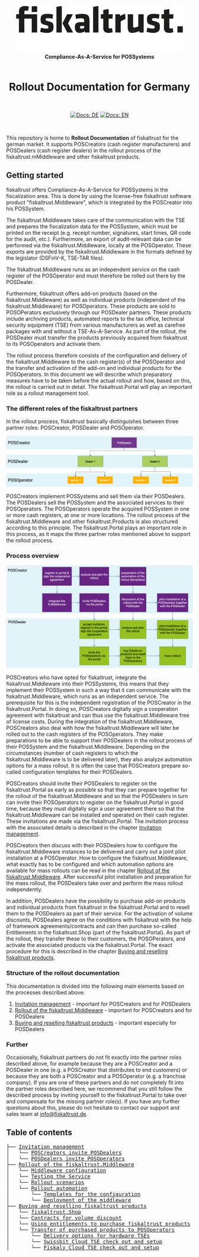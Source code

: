 <div align="center">
<img alt="fiskaltrust" src="../images/fiskaltrust-icon.png" width="450" />
<br/>
<strong>Compliance-As-A-Service for POSSystems</strong>
<br/>
<br/>
<h1>Rollout Documentation for Germany</h1>
<br/>
</div>
<p align="center">
<a href="../de/README.md"><img alt="Docs: DE" src="https://img.shields.io/badge/docs-DE-blue" /></a>
<a href="README.md"><img alt="Docs: EN" src="https://img.shields.io/badge/docs-EN-blue" /></a>
</p>
<br/>

This repository is home to **Rollout Documentation** of fiskaltrust for the german market. It supports POSCreators (cash register manufacturers) and POSDealers (cash register dealers) in the rollout process of the fiskaltrust.mMiddleware and other fiskaltrust products. 

## Getting started

fiskaltrust offers Compliance-As-A-Service for POSSystems in the fiscalization area. This is done by using the license-free fiskaltrust software product "fiskaltrust.Middleware", which is integrated by the POSCreator into his POSSystem. 

The fiskaltrust.Middleware takes care of the communication with the TSE and prepares the fiscalization data for the POSSystem, which must be printed on the receipt (e.g. receipt number, signatures, start times, QR code for the audit, etc.). Furthermore, an export of audit-relevant data can be performed via the fiskaltrust.Middleware, locally at the POSOperator. These exports are provided by the fiskaltrust.Middleware in the formats defined by the legislator (DSFinV-K, TSE-TAR files). 

The fiskaltrust.Middleware runs as an independent service on the cash register of the POSOperator and must therefore be rolled out there by the POSDealer.

Furthermore, fiskaltrust offers add-on products (based on the fiskaltrust.Middleware) as well as individual products (independent of the fiskaltrust.Middleware) for POSOperators. These products are sold to POSOPerators exclusively through our POSDealer partners. These products include archiving products, automated reports to the tax office, technical security equipment (TSE) from various manufacturers as well as carefree packages with and without a TSE-As-A-Service. As part of the rollout, the POSDealer must transfer the products previously acquired from fiskaltrust to its POSOperators and activate them. 

The rollout process therefore consists of the configuration and delivery of the fiskaltrust.Middleware to the cash register(s) of the POSOperator and the transfer and activation of the add-on and individual products for the POSOperators. In this document we will describe which preparatory measures have to be taken before the actual rollout and how, based on this, the rollout is carried out in detail. The fiskaltrust.Portal will play an important role as a rollout management tool.

### The different roles of the fiskaltrust partners

In the rollout process, fiskaltrust basically distinguishes between three partner roles: POSCreator, POSDealer and POSOperator. 



![partner roles](images/partner-roles.png "partner roles")



POSCreators implement POSSystems and sell them via their POSDealers. The POSDealers sell the POSSystem and the associated services to their POSOperators. The POSOperators operate the acquired POSSystem in one or more cash registers, at one or more locations. The rollout process of the fiskaltrust.Middleware and other fiskaltrust.Products is also structured according to this principle. The fiskaltrust.Portal plays an important role in this process, as it maps the three partner roles mentioned above to support the rollout process.

### Process overview

![process overview](images/process-1.png "process overview")

POSCreators who have opted for fiskaltrust, integrate the fiskaltrust.Middleware into their POSSystems, this means that they implement their POSSystem in such a way that it can communicate with the fiskaltrust.Middleware, which runs as an independent service. The prerequisite for this is the independent registration of the POSCreator in the fiskaltrust.Portal. In doing so, POSCreators digitally sign a cooperation agreement with fiskaltrust and can thus use the fiskaltrust.Middleware free of license costs. During the integration of the fiskaltrust.Middleware, POSCreators also deal with how the fiskaltrust.Middleware will later be rolled out to the cash registers of the POSOperators. They make preparations to be able to support their POSDealers in the rollout process of their POSSystem and the fiskaltrust.Middleware. Depending on the circumstances (number of cash registers to which the fiskaltrust.Middleware is to be delivered later), they also analyze automation options for a mass rollout. It is often the case that POSCreators prepare so-called configuration templates for their POSDealers.

POSCreators should invite their POSDealers to register on the fiskaltrust.Portal as early as possible so that they can prepare together for the rollout of the fiskaltrust.Middleware and so that the POSDealers in turn can invite their POSOperators to register on the fiskaltrust.Portal in good time, because they must digitally sign a user agreement there so that the fiskaltrust.Middleware can be installed and operated on their cash register. These invitations are made via the fiskaltrust.Portal. The invitation process with the associated details is described in the chapter [Invitation management](./invitation-management/README.md).

POSCreators then discuss with their POSDealers how to configure the fiskaltrust.Middleware instances to be delivered and carry out a joint pilot installation at a POSOperator. How to configure the fiskaltrust.Middleware, what exactly has to be configured and which automation options are available for mass rollouts can be read in the chapter [Rollout of the fiskaltrust.Middleware](./middleware/README.md). After successful pilot installation and preparation for the mass rollout, the POSDealers take over and perform the mass rollout independently.

In addition, POSDealers have the possibility to purchase add-on products and individual products from fiskaltrust in the fiskaltrust.Portal and to resell them to the POSDealers as part of their service. For the activation of volume discounts, POSDealers agree on the conditions with fiskaltrust with the help of framework agreements/contracts and can then purchase so-called Entitlements in the fiskaltrust.Shop (part of the fiskaltrust.Portal). As part of the rollout, they transfer these to their customers, the POSOPerators, and activate the associated products via the fiskaltrust.Portal. The exact procedure for this is described in the chapter [Buying and reselling fiskaltrust products](./shop/README.md).

### Structure of the rollout documentation

This documentation is divided into the following main elements based on the processes described above:

1. [Invitation management](./invitation-management/README.md) - important for POSCreators and for POSDealers
2. [Rollout of the fiskaltrust.Middleware](./middleware/README.md) - important for POSCreators and for POSDealers
3. [Buying and reselling fiskaltrust products](./shop/README.md) - important especially for POSDealers

### Further

Occasionally, fiskaltrust partners do not fit exactly into the partner roles described above, for example because they are a POSCreator and a POSDealer in one (e.g. a POSCreator that distributes to end customers) or because they are both a POSCreator and a POSOperator (e.g. a franchise company). If you are one of these partners and do not completely fit into the partner roles described here, we recommend that you still follow the described process by inviting yourself to the fiskaltrust.Portal to take over and compensate for the missing partner role(s). If you have any further questions about this, please do not hesitate to contact our support and sales team at info@fiskaltrust.de.


## Table of contents

<pre>
├── <a href="./invitation-management/README.md" title="Invitation management">Invitation management</a>
│   └── <a href="./invitation-managemen/README.md#poscreators-invite-posdealers" title="POSCreators invite POSDealers">POSCreators invite POSDealers</a>
│   └── <a href="./invitation-managemen/README.md#posdealers-invite-posoperators" title="POSDealers invite POSOperators">POSDealers invite POSOperators</a>
├── <a href="./middleware/README.md" title="Middleware">Rollout of the fiskaltrust.Middleware</a>
│   └── <a href="./middleware/README.md" title="Middleware configuration">Middleware configuration</a>
│   └── <a href="./middleware/README.md" title="Testing the Service">Testing the Service</a>
│   └── <a href="./middleware/README.md" title="Rollout scenarios">Rollout scenarios</a>
│   └── <a href="./middleware/README.md" title="Rollout automationt">Rollout automation</a>
│       └── <a href="./middleware/README.md" title="Templates for the configuration">Templates for the configuration</a>
│       └── <a href="./middleware/README.md" title="Deployment of the middleware">Deployment of the middleware</a>
├── <a href="./shop/README.md" title="Shop">Buying and reselling fiskaltrust products</a>
│   └── <a href="./shop/README.md" title="fiskaltrust.Shop">fiskaltrust.Shop</a>
│   └── <a href="./shop/README.md" title="Contracts for volume discount">Contracts for volume discount</a>
│   └── <a href="./shop/README.md" title="Using entitlements to purchase fiskaltrust products">Using entitlements to purchase fiskaltrust products</a>
│   └── <a href="./shop/README.md" title="Transfer of purchased products to POSOperators">Transfer of purchased products to POSOperators</a>
│       └── <a href="./shop/README.md" title="Delivery options for hardware TSEs">Delivery options for hardware TSEs</a>
│       └── <a href="./shop/README.md" title="Swissbit Cloud TSE check out and setup">Swissbit Cloud TSE check out and setup</a>
│       └── <a href="./shop/README.md" title="Fiskaly Cloud TSE check out and setup">Fiskaly Cloud TSE check out and setup</a>
</pre>
